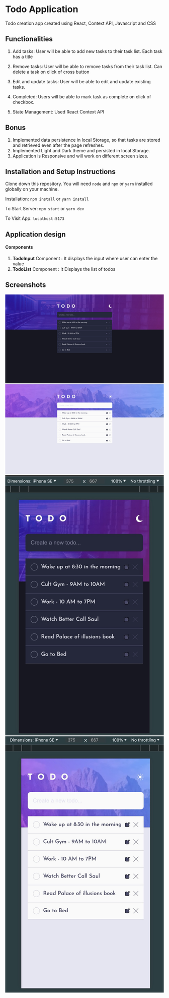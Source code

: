 # Todo Application

Todo creation app created using React, Context API,  Javascript and CSS

## Functionalities
1. Add tasks:
User will be able to add new tasks to their task list. Each task has a title

2. Remove tasks:
User will be able to remove tasks from their task list. Can delete a task on click of cross button

3. Edit and update tasks:
User will be able to edit and update existing tasks.

4. Completed:
Users will be able to mark task as complete on click of checkbox.

5. State Management:
Used React Context API

## Bonus
1. Implemented data persistence in local Storage, so that tasks are stored and retrieved even after the page refreshes.
2. Implemented Light and Dark theme and persisted in local Storage.
3. Application is Responsive and will work on different screen sizes.


## Installation and Setup Instructions
Clone down this repository. You will need `node` and `npm` or `yarn` installed globally on your machine.

Installation:
`npm install` or `yarn install`

To Start Server:
`npm start` or `yarn dev`

To Visit App:
`localhost:5173`

## Application design

#### Components

1. **TodoInput** Component : It displays the input where user can enter the value
2. **TodoList** Component : It Displays the list of todos

## Screenshots

![Desktop Dark](/screenshots/desktopDark.jpg)
![Desktop Light](/screenshots/desktopLight.jpg)
![Mobile Dark](/screenshots/mobileDark.jpg)
![Mobile Light](/screenshots/mobileLight.jpg)